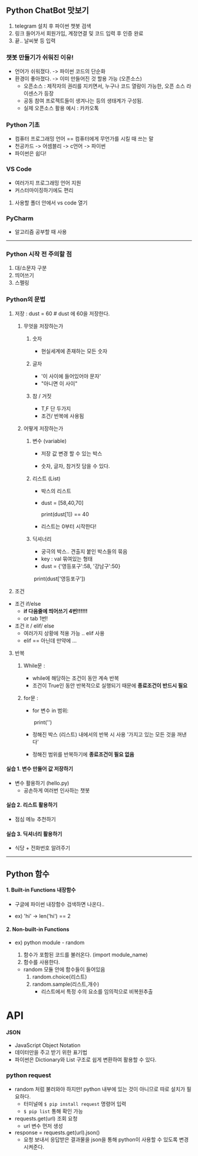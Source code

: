 ## Python ChatBot 맛보기

1. telegram 설치 후 파이썬 챗봇 검색 
2. 링크 들어가서 회원가입, 계정연결 및 코드 입력 후 인증 완료 
3. 끝.. 날씨봇 등 입력 



### 챗봇 만들기가 쉬워진 이유!

- 언어가 쉬워졌다. -> 파이썬 코드의 단순화
- 환경이 좋아졌다.  -> 이미 만들어진 것 할용 가능 (오픈소스)
  - 오픈소스 : 제작자의 권리를 지키면서, 누구나 코드 열람이 가능한, 오픈 소스 라이센스가 등장
  - 공동 참여 프로젝트들이 생겨나는 등의 생태계가 구성됨.
  - 실제 오픈소스 활용 예시 : 카카오톡



### Python 기초

- 컴퓨터 프로그래밍 언어 == 컴퓨터에게 무언가를 시킬 때 쓰는 말
- 천공카드 -> 어셈블리 ->  c언어 -> 파이썬
- 파이썬은 쉽다! 



### VS Code

- 여러가지 프로그래밍 언어 지원 
- 커스터마이징하기에도 편리

1. 사용할 폴더 안에서 vs code 열기



### PyCharm

- 알고리즘 공부할 때 사용



---



### Python 시작 전 주의할 점

1. 대/소문자 구분
2. 띄어쓰기
3. 스펠링



### Python의 문법

1. 저장 : dust = 60 # dust 에 60을 저장한다.

   1. 무엇을 저장하는가 

      1. 숫자
         - 현실세계에 존재하는 모든 숫자
      2. 글자 
         - '이 사이에 들어있어야 문자'
         - "아니면 이 사이"

      3. 참 / 거짓 
         - T,F 단 두가지
         - 조건/ 반복에 사용됨

   2. 어떻게 저장하는가

      1. 변수 (variable)

         - 저장 값 변경 할 수 있는 박스

         - 숫자, 글자, 참거짓 담을 수 있다.

      2. 리스트 (List)

         - 박스의 리스트

         - dust = [58,40,70] 

           print(dust[1]) == 40 

         - 리스트는 0부터 시작한다!

      3. 딕셔너리 

         - 궁극의 박스.. 견출지 붙인 박스들의 묶음
         - key : val 묶여있는 형태
         - dust = {'영등포구':58, '강남구':50}

         ​       print(dust['영등포구'])

2. 조건

- 조건 if/else 
  - **if 다음줄에 띄어쓰기 4번!!!!!!**
  - or tab 1번! 
- 조건 it / elif/ else
  - 여러가지 상황에 적용 가능 .. elif 사용
  - elif == 아닌데 만약에 ... 

3. 반복

   1. While문 : 

      - while에 해당하는 조건이 동안 계속 반복 
      - 조건이 True인 동안 반복적으로 실행되기 때문에 **종료조건이 반드시 필요**

   2. for문 :

      - for 변수 in 범위:

        ​	print('')

      - 정해진 박스 (리스트) 내에서의 반복 시 사용 '가지고 있는 모든 것을 꺼낸다'

      -  정해진 범위를 반복하기에 **종료조건이 필요 없음**



#### 실습 1. 변수 만들어 값 저장하기

- 변수 활용하기 (hello.py)
  - 공손하게 여러번 인사하는 챗봇

#### 실습 2. 리스트 활용하기

- 점심 메뉴 추천하기

#### 실습 3. 딕셔너리 활용하기

- 식당 + 전화번호 알려주기



---

## Python 함수



#### 1. Built-in Functions 내장함수

- 구글에 파이썬 내장함수 검색하면 나온다..

- ex) 'hi' -> len('hi') == 2 

#### 2. Non-built-in Functions

- ex) python module - random

  1.  함수가 포함된 코드를 불러온다. (import module_name)
  2. 함수를 사용한다.

  - random 모듈 안에 함수들이 들어있음
    1. random.choice(리스트)
    2. random.sample(리스트,개수)
       - 리스트에서 특정 수의 요소를 임의적으로 비복원추출

## 

# API

#### JSON

- JavaScript Object Notation
- 데이터만을 주고 받기 위한 표기법
- 파이썬은 Dictionary와 List 구조로 쉽게 변환하여 활용할 수 있다.

### python request

- random 처럼 불러와야 하지만! python 내부에 있는 것이 아니므로 따로 설치가 필요하다.
  - 터미널에 `$ pip install request` 명령어 입력  
  - `$ pip list` 통해 확인 가능
- requests.get(url) 조회 요청 
  - url 변수 먼저 생성
- response = requests.get(url).json() 
  - 요청 보내서 응답받은 결과물을 json을 통해 python이 사용할 수 있도록 변경시켜준다. 

